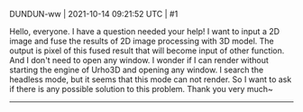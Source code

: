 DUNDUN-ww | 2021-10-14 09:21:52 UTC | #1

Hello, everyone. I have a question needed your help! 
I want to input a 2D image and fuse the results of 2D image processing with 3D model. The output is pixel of this fused result that will become input of other function. And I don't need to open any window.
I wonder if I can render without starting the engine of Urho3D and opening any window. I search the headless mode, but it seems that this mode can not render.
So I want to ask if there is any possible solution to this problem. Thank you very much~

-------------------------

